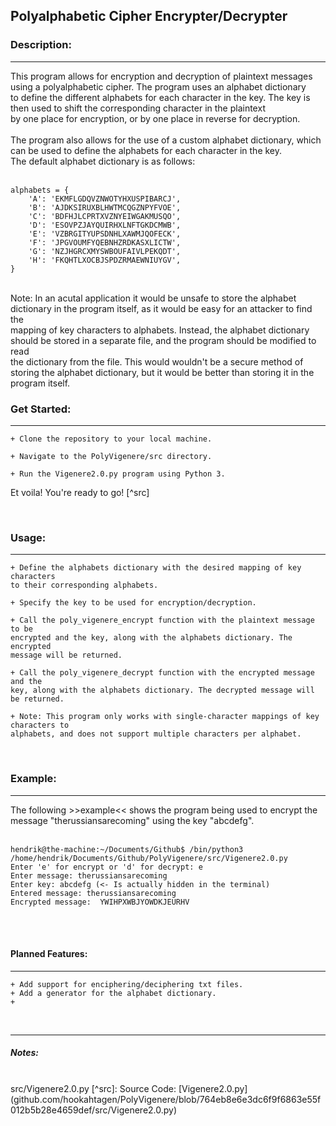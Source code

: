 ## Polyalphabetic Cipher Encrypter/Decrypter

### Description:<br>
<hr>
This program allows for encryption and decryption of plaintext messages using a polyalphabetic cipher. The program uses an alphabet dictionary <br>
to define the different alphabets for each character in the key. The key is then used to shift the corresponding character in the plaintext <br>
by one place for encryption, or by one place in reverse for decryption. <br>
<br>
The program also allows for the use of a custom alphabet dictionary, which can be used to define the alphabets for each character in the key. <br>
The default alphabet dictionary is as follows:<br> <br>  

```
alphabets = {
    'A': 'EKMFLGDQVZNWOTYHXUSPIBARCJ',
    'B': 'AJDKSIRUXBLHWTMCQGZNPYFVOE',
    'C': 'BDFHJLCPRTXVZNYEIWGAKMUSQO',
    'D': 'ESOVPZJAYQUIRHXLNFTGKDCMWB',
    'E': 'VZBRGITYUPSDNHLXAWMJQOFECK',
    'F': 'JPGVOUMFYQEBNHZRDKASXLICTW',
    'G': 'NZJHGRCXMYSWBOUFAIVLPEKQDT',
    'H': 'FKQHTLXOCBJSPDZRMAEWNIUYGV',
} 
```

<br>
Note: In an acutal application it would be unsafe to store the alphabet dictionary in the program itself, as it would be easy for an attacker to find the <br>
mapping of key characters to alphabets. Instead, the alphabet dictionary should be stored in a separate file, and the program should be modified to read <br>
the dictionary from the file. This would wouldn't be a secure method of storing the alphabet dictionary, but it would be better than storing it in the program itself.

<br>

### Get Started:<br>
<hr>


    + Clone the repository to your local machine.

    + Navigate to the PolyVigenere/src directory.

    + Run the Vigenere2.0.py program using Python 3.


Et voila! You're ready to go! [^src]

<br>

### Usage:<br>
<hr>


    + Define the alphabets dictionary with the desired mapping of key characters
    to their corresponding alphabets.

    + Specify the key to be used for encryption/decryption.

    + Call the poly_vigenere_encrypt function with the plaintext message to be
    encrypted and the key, along with the alphabets dictionary. The encrypted
    message will be returned.

    + Call the poly_vigenere_decrypt function with the encrypted message and the 
    key, along with the alphabets dictionary. The decrypted message will be returned.

    + Note: This program only works with single-character mappings of key characters to
    alphabets, and does not support multiple characters per alphabet.

<br>

### Example:<br>
<hr>

The following >>example<< shows the program being used to encrypt the message "therussiansarecoming" using the key "abcdefg". <br><br>

```console
hendrik@the-machine:~/Documents/Github$ /bin/python3 /home/hendrik/Documents/Github/PolyVigenere/src/Vigenere2.0.py
Enter 'e' for encrypt or 'd' for decrypt: e
Enter message: therussiansarecoming
Enter key: abcdefg (<- Is actually hidden in the terminal)
Entered message: therussiansarecoming
Encrypted message:  YWIHPXWBJYOWDKJEURHV
```

<br>
<br>

#### Planned Features:<br>
<hr>


    + Add support for enciphering/deciphering txt files.
    + Add a generator for the alphabet dictionary.
    + 

<br>
<hr>

##### Notes:<br>
<br>
src/Vigenere2.0.py
[^src]: Source Code: [Vigenere2.0.py](github.com/hookahtagen/PolyVigenere/blob/764eb8e6e3dc6f9f6863e55f012b5b28e4659def/src/Vigenere2.0.py)